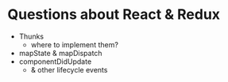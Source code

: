 # Questions about React & Redux
* Thunks
  * where to implement them?
* mapState & mapDispatch
* componentDidUpdate
  * & other lifecycle events

